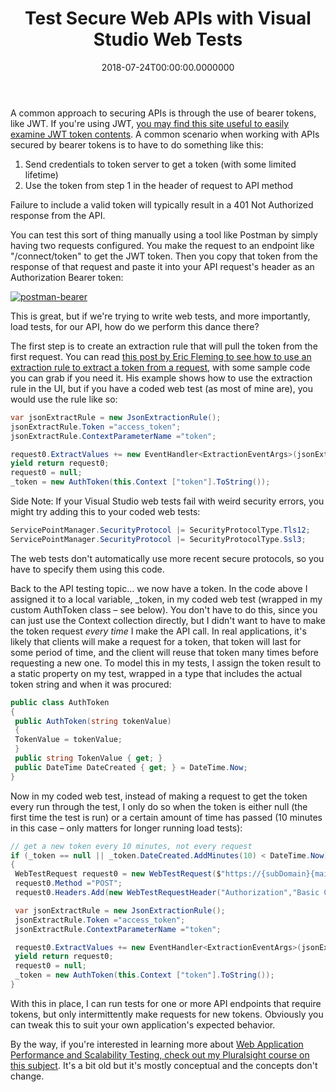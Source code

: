 ﻿---
title: Test Secure Web APIs with Visual Studio Web Tests
date: "2018-07-24T00:00:00.0000000"
description: A common approach to securing APIs is through the use of bearer tokens, like JWT. A common scenario when working with APIs secured by bearer tokens is to have to do something like this.
featuredImage: /img/test-secure-api-with-visual-studio-web-test-760x360.png
---

A common approach to securing APIs is through the use of bearer tokens, like JWT. If you're using JWT, [you may find this site useful to easily examine JWT token contents](https://jwt.io/). A common scenario when working with APIs secured by bearer tokens is to have to do something like this:

1. Send credentials to token server to get a token (with some limited lifetime)
2. Use the token from step 1 in the header of request to API method

Failure to include a valid token will typically result in a 401 Not Authorized response from the API.

You can test this sort of thing manually using a tool like Postman by simply having two requests configured. You make the request to an endpoint like "/connect/token" to get the JWT token. Then you copy that token from the response of that request and paste it into your API request's header as an Authorization Bearer token:

[![postman-bearer](/img/postman-bearer.png)](/img/postman-bearer.png)

This is great, but if we're trying to write web tests, and more importantly, load tests, for our API, how do we perform this dance there?

The first step is to create an extraction rule that will pull the token from the first request. You can read [this post by Eric Fleming to see how to use an extraction rule to extract a token from a request](https://ericflemingblog.wordpress.com/2015/08/31/using-extraction-rules-in-your-web-tests/), with some sample code you can grab if you need it. His example shows how to use the extraction rule in the UI, but if you have a coded web test (as most of mine are), you would use the rule like so:

```csharp
var jsonExtractRule = new JsonExtractionRule();
jsonExtractRule.Token ="access_token";
jsonExtractRule.ContextParameterName ="token";

request0.ExtractValues += new EventHandler<ExtractionEventArgs>(jsonExtractRule.Extract);
yield return request0;
request0 = null;
_token = new AuthToken(this.Context ["token"].ToString());
```

Side Note: If your Visual Studio web tests fail with weird security errors, you might try adding this to your coded web tests:

```csharp
ServicePointManager.SecurityProtocol |= SecurityProtocolType.Tls12;
ServicePointManager.SecurityProtocol |= SecurityProtocolType.Ssl3;
```

The web tests don't automatically use more recent secure protocols, so you have to specify them using this code.

Back to the API testing topic… we now have a token. In the code above I assigned it to a local variable, _token, in my coded web test (wrapped in my custom AuthToken class – see below). You don't have to do this, since you can just use the Context collection directly, but I didn't want to have to make the token request *every time* I make the API call. In real applications, it's likely that clients will make a request for a token, that token will last for some period of time, and the client will reuse that token many times before requesting a new one. To model this in my tests, I assign the token result to a static property on my test, wrapped in a type that includes the actual token string and when it was procured:

```csharp
public class AuthToken
{
 public AuthToken(string tokenValue)
 {
 TokenValue = tokenValue;
 }
 public string TokenValue { get; }
 public DateTime DateCreated { get; } = DateTime.Now;
}
```

Now in my coded web test, instead of making a request to get the token every run through the test, I only do so when the token is either null (the first time the test is run) or a certain amount of time has passed (10 minutes in this case – only matters for longer running load tests):

```csharp
// get a new token every 10 minutes, not every request
if (_token == null || _token.DateCreated.AddMinutes(10) < DateTime.Now)
{
 WebTestRequest request0 = new WebTestRequest($"https://{subDomain}{mainDomain}/connect/token");
 request0.Method ="POST";
 request0.Headers.Add(new WebTestRequestHeader("Authorization","Basic CREDS_GO_HERE"));

 var jsonExtractRule = new JsonExtractionRule();
 jsonExtractRule.Token ="access_token";
 jsonExtractRule.ContextParameterName ="token";

 request0.ExtractValues += new EventHandler<ExtractionEventArgs>(jsonExtractRule.Extract);
 yield return request0;
 request0 = null;
 _token = new AuthToken(this.Context ["token"].ToString());
}
```

With this in place, I can run tests for one or more API endpoints that require tokens, but only intermittently make requests for new tokens. Obviously you can tweak this to suit your own application's expected behavior.

By the way, if you're interested in learning more about [Web Application Performance and Scalability Testing, check out my Pluralsight course on this subject](https://www.pluralsight.com/courses/web-perf). It's a bit old but it's mostly conceptual and the concepts don't change.

